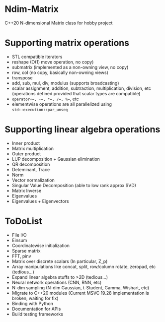 # Ndim-Matrix
C++20 N-dimensional Matrix class for hobby project

# Supporting matrix operations
- STL compatible iterators
- reshape (O(1) move operation, no copy)
- submatrix (implemented as a non-owning view, no copy)
- row, col (no copy, basically non-owning views)
- transpose
- add, sub, mul, div, modulus (supports broadcasting)
- scalar assignment, addition, subtraction, multiplication, division, etc (operations defined provided that scalar types are compatible)
- ```operator+=, -=, *=, /=, %=```, etc
- elementwise operations are all parallelized using ```std::execution::par_unseq```

# Supporting linear algebra operations
- Inner product
- Matrix multiplication
- Outer product
- LUP decomposition + Gaussian elimination
- QR decomposition
- Deteminant, Trace
- Norm
- Vector normalization
- Singular Value Decomposition (able to low rank approx SVD)
- Matrix Inverse
- Eigenvalues
- Eigenvalues + Eigenvectors


# ToDoList
- File I/O
- Einsum
- Coordinatewise initialization
- Sparse matrix
- FFT, pinv
- Matrix over discrete scalars (In particular, Z_p)
- Array manipulations like concat, split, row/column rotate, zeropad, etc (tedious...)
- Expand linear algebra stuffs to >2D (tedious...)
- Neural network operations (CNN, RNN, etc)
- N-dim sampling (N-dim Gaussian, t-Student, Gamma, Wishart, etc)
- Migrate to C++20 modules (Current MSVC 19.28 implementation is broken, waiting for fix)
- Binding with Python
- Documentation for APIs
- Build testing frameworks
